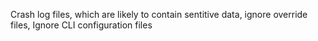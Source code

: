 Crash log files, which are likely to contain sentitive data, ignore override files, Ignore CLI configuration files

